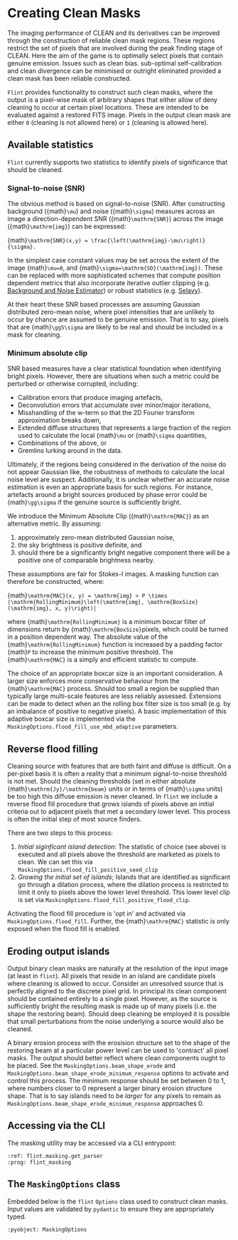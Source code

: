 # Creating Clean Masks

The imaging performance of CLEAN and its derivatives can be improved through the construction of reliable clean mask regions.  These regions restrict the set of pixels that are involved during the peak finding stage of CLEAN. Here the aim of the game is to optimally select pixels that contain genuine emission. Issues such as clean bias. sub-optimal self-calibration and clean divergence can be minimised or outright eliminated provided a clean mask has been reliable constructed.

`Flint` provides functionality to construct such clean masks, where the output is a pixel-wise mask of arbitrary shapes that either allow of deny cleaning to occur at certain pixel locations. These are intended to be evaluated against a restored FITS image. Pixels in the output clean mask are either `0` (cleaning is not allowed here) or `1` (cleaning is allowed here).

## Available statistics

`Flint` currently supports two statistics to identify pixels of significance that should be cleaned.

### Signal-to-noise (SNR)

The obvious method is based on signal-to-noise (SNR). After constructing  background ({math}`\mu`) and noise ({math}`\sigma`) measures across an image a direction-dependent SNR ({math}`\mathrm{SNR}`) across the image ({math}`\mathrm{img}`) can be expressed:

{math}`\mathrm{SNR}(x,y) = \frac{\left(\mathrm{img}-\mu\right)}{\sigma}.`

In the simplest case constant values may be set across the extent of the image {math}`\mu=0`, and {math}`\sigma=\mathrm{SD}(\mathrm{img})`. These can be replaced with more sophisticated schemes that compute position dependent metrics that also incorporate iterative outlier clipping (e.g. [Background and Noise Estimator](https://github.com/PaulHancock/Aegean)) or robust statistics (e.g. [Selavy](https://www.atnf.csiro.au/computing/software/askapsoft/sdp/docs/current/analysis/selavy.html)).

At their heart these SNR based processes are assuming Gaussian distributed zero-mean noise, where pixel intensities that are unlikely to occur by chance are assumed to be genuine emission. That is to say, pixels that are {math}`\gg5\sigma` are likely to be real and should be included in a mask for cleaning.

### Minimum absolute clip

SNR based measures have a clear statistical foundation when identifying bright pixels. However, there are situations when such a metric could be perturbed or otherwise corrupted, including:

- Calibration errors that produce imaging artefacts,
- Deconvolution errors that accumulate over minor/major iterations,
- Misshandling of the w-term so that the 2D Fourier transform approximation breaks down,
- Extended diffuse structures that represents a large fraction of the region used to calculate the local {math}`\mu` or {math}`\sigma` quantities,
- Combinations of the above, or
- Gremlins lurking around in the data.

Ultimately, if the regions being considered in the derivation of the noise do not appear Gaussian like, the robustness of methods to calculate the local noise level are suspect. Additionally, it is unclear whether an accurate noise estimation is even an appropriate basis for such regions. For instance, artefacts around a bright sources produced by phase error could be {math}`\gg\sigma` if the genuine source is sufficiently bright.

We introduce the Minimum Absolute Clip ({math}`\mathrm{MAC}`) as an alternative metric. By assuming:

1. approximately zero-mean distributed Gaussian noise,
2. the sky brightness is positive definite, and
3. should there be a significantly bright negative component there will be a positive one of comparable brightness nearby.

These assumptions are fair for Stokes-I images. A masking function can therefore be constructed, where:

{math}`\mathrm{MAC}(x, y) = \mathrm{img} > P \times |\mathrm{RollingMinimum}\left(\mathrm{img}, \mathrm{BoxSize}(\mathrm{img}, x, y)\right)|`

where {math}`\mathrm{RollingMinimum}` is a minimum boxcar filter of dimensions return by {math}`\mathrm{BoxSize}`pixels, which could be turned in a position dependent way. The absolute value of the {math}`\mathrm{RollingMinimum}` function is increased by a padding factor {math}`P` to increase the minimum positive threshold. The {math}`\mathrm{MAC}` is a simply and efficient statistic to compute.

The choice of an appropriate boxcar size is an important consideration. A larger size enforces more conservative behaviour from the {math}`\mathrm{MAC}` process. Should too small a region be supplied than typically large multi-scale features are less reliably assessed. Extensions can be made to detect when an the rolling box filter size is too small (e.g. by an imbalance of positive to negative pixels). A basic implementation of this adaptive boxcar size is implemented via the `MaskingOptions.flood_fill_use_mbd_adaptive` parameters.

<!-- TODO: Need to include some image here -->

## Reverse flood filling

Cleaning source with features that are both faint and diffuse is difficult. On a per-pixel basis it is often a reality that a minimum signal-to-noise threshold is not met. Should the cleaning thresholds (set in either absolute {math}`\mathrm{Jy}/\mathrm{beam}` units or in terms of {math}`\sigma` units) be too high this diffuse emission is never cleaned. In `flint` we include a reverse flood fill procedure that grows islands of pixels above an initial criteria out to adjacent pixels that met a secondary lower level. This process is often the initial step of most source finders.

There are two steps to this process:

1. _Initial siginficant island detection_: The statistic of choice (see above) is executed and all pixels above the threshold are marketed as pixels to clean. We can set this via `MaskingOptions.flood_fill_positive_seed_clip`
2. _Growing the initial set of islands_; Islands that are identified as significant go through a dilation process, where the dilation process is restricted to limit it only to pixels above the lower level threshold. This lower level clip is set via `MaskingOptions.flood_fill_positive_flood_clip`.

Activating the flood fill procedure is 'opt in' and activated via `MaskingOptions.flood_fill`. Further, the {math}`\mathrm{MAC}` statistic is only exposed when the flood fill is enabled.

<!-- TODO: Need to include some other image here -->

## Eroding output islands

Output binary clean masks are naturally at the resolution of the input image (at least in `flint`). All pixels that reside in an island are candidate pixels where cleaning is allowed to occur. Consider an unresolved source that is perfectly aligned to the discrete pixel grid. In principal its clean component should be contained entirely to a single pixel. However, as the source is sufficiently bright the resulting mask is made up of many pixels (i.e. the shape the restoring beam). Should deep cleaning be employed it is possible that small perturbations from the noise underlying a source would also be cleaned.

A binary erosion process with the erosision structure set to the shape of the restoring beam at a particular power level can be used to 'contract' all pixel masks. The output should better reflect where clean components ought to be placed. See the `MaskingOptions.beam_shape_erode` and `MaskingOptions.beam_shape_erode_minimum_response` options to activate and control this process. The minimum response should be set between 0 to 1, where numbers closer to 0 represent a larger binary erosion structure shape. That is to say islands need to be _larger_ for any pixels to remain as `MaskingOptions.beam_shape_erode_minimum_response` approaches 0.

## Accessing via the CLI

The masking utility may be accessed via a CLI entrypoint:

```{argparse}
:ref: flint.masking.get_parser
:prog: flint_masking
```

## The `MaskingOptions` class

Embedded below is the `flint` `Options` class used to construct clean masks. Input values are validated by `pydantic` to ensure they are appropriately typed.

```{literalinclude}  ../flint/masking.py
:pyobject: MaskingOptions
```
